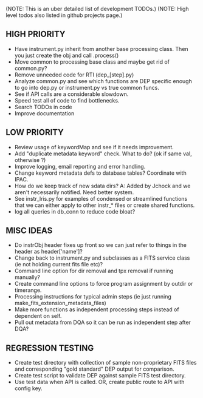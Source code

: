 (NOTE: This is an uber detailed list of development TODOs.)
(NOTE: High level todos also listed in github projects page.)  


## HIGH PRIORITY
- Have instrument.py inherit from another base processing class.  Then you just create the obj and call .process()
- Move common to processing base class and maybe get rid of common.py?
- Remove unneeded code for RTI (dep_[step].py)
- Analyze common.py and see which functions are DEP specific enough to go into dep.py or instrument.py vs true common funcs.
- See if API calls are a considerable slowdown.
- Speed test all of code to find bottlenecks.
- Search TODOs in code
- Improve documentation


## LOW PRIORITY
- Review usage of keywordMap and see if it needs improvement.
- Add "duplicate metadata keyword" check.  What to do? (ok if same val, otherwise ?)
- Improve logging, email reporting and error handling.
- Change keyword metadata defs to database tables?  Coordinate with IPAC.
- How do we keep track of new sdata dirs?  A: Added by Jchock and we aren't necessarily notified.  Need better system.
- See instr_lris.py for examples of condensed or streamlined functions that we can either apply to other instr_* files or create shared functions.
- log all queries in db_conn to reduce code bloat?

## MISC IDEAS
- Do instrObj header fixes up front so we can just refer to things in the header as header['name']?
- Change back to instrument.py and subclasses as a FITS service class (ie not holding current fits file etc)?
- Command line option for dir removal and tpx removal if running manually?
- Create command line options to force program assignment by outdir or timerange.
- Processing instructions for typical admin steps (ie just running make_fits_extension_metadata_files)
- Make more functions as independent processing steps instead of dependent on self.
- Pull out metadata from DQA so it can be run as independent step after DQA? 


## REGRESSION TESTING
- Create test directory with collection of sample non-proprietary FITS files and corresponding "gold standard" DEP output for comparison.
- Create test script to validate DEP against sample FITS test directory.
- Use test data when API is called.  OR, create public route to API with config key.






